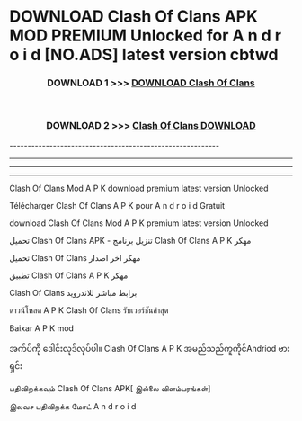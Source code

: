 # DOWNLOAD Clash Of Clans  APK MOD PREMIUM Unlocked for A n d r o i d [NO.ADS] latest version cbtwd 



<div align="center">

<h3>DOWNLOAD 1 >>> <a href="https://getmod2.web.app/?judul=Clash Of Clans ">DOWNLOAD Clash Of Clans </a></h3><br>

<h3>DOWNLOAD 2 >>> <a href="https://getmod2.web.app/?judul=Clash Of Clans ">Clash Of Clans  DOWNLOAD </a></h3>

</div>
----------------------------------------------------------

----------------------------------------------------------

----------------------------------------------------------

----------------------------------------------------------

Clash Of Clans  Mod A P K download premium latest version Unlocked

Télécharger Clash Of Clans  A P K pour A n d r o i d Gratuit

download Clash Of Clans  Mod A P K premium latest version Unlocked

تحميل Clash Of Clans  APK - تنزيل برنامج Clash Of Clans  A P K مهكر

تحميل Clash Of Clans  مهكر اخر اصدار

تطبيق Clash Of Clans  A P K مهكر

Clash Of Clans  برابط مباشر للاندرويد

ดาวน์โหลด A P K Clash Of Clans  รับเวอร์ชันล่าสุด

Baixar A P K mod

အက်ပ်ကို ဒေါင်းလုဒ်လုပ်ပါ။ Clash Of Clans  A P K အမည်သည်ကူကိုင်Andriod ဗားရှင်း

பதிவிறக்கவும் Clash Of Clans  APK[ இல்லை விளம்பரங்கள்] 
 
இலவச பதிவிறக்க மோட் A n d r o i d



